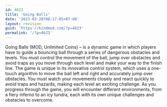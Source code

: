 ```yaml
---
id: 4623
title: 'Going Balls'
date: '2023-03-20T08:17:05+07:00'
layout: revision
guid: 'https://kindmod.com/?p=4623'
permalink: '/?p=4623'
---
```


Going Balls (MOD, Unlimited Coins) – is a dynamic game in which players have to guide a bouncing ball through a series of dangerous obstacles and levels. You must control the movement of the ball, jump over obstacles and avoid traps as you move through each level and make your way to the finish line. The game is unique in its innovative control system, which uses a one-touch algorithm to move the ball left and right and accurately jump over obstacles. You must watch your movements closely and react quickly to avoid traps and hazards, making each level an exciting challenge. As you progress through the game, you will encounter different environments, from a fiery inferno to an icy tundra, each with its own unique challenges and obstacles to overcome.